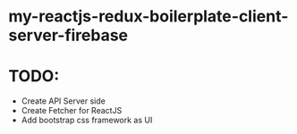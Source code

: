 # my-reactjs-redux-boilerplate-client-server-firebase

# TODO:
- Create API Server side
- Create Fetcher for ReactJS
- Add bootstrap css framework as UI
